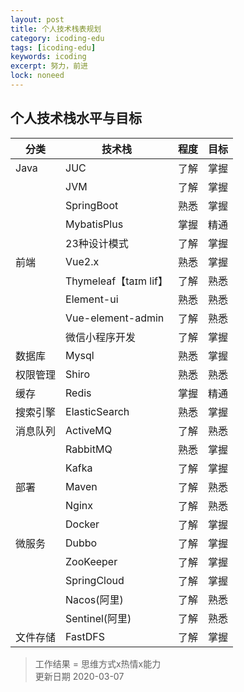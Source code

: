 ```yaml
---
layout: post
title: 个人技术栈表规划
category: icoding-edu
tags: [icoding-edu]
keywords: icoding
excerpt: 努力，前进
lock: noneed
---
```


## 个人技术栈水平与目标

| 分类     | 技术栈                | 程度 | 目标 |
| -------- | --------------------- | ---- | ---- |
| Java     | JUC                   | 了解 | 掌握 |
|          | JVM                   | 了解 | 掌握 |
|          | SpringBoot            | 熟悉 | 掌握 |
|          | MybatisPlus           | 掌握 | 精通 |
|          | 23种设计模式          | 了解 | 掌握 |
| 前端     | Vue2.x                | 熟悉 | 掌握 |
|          | Thymeleaf【taɪm lif】 | 了解 | 熟悉 |
|          | Element-ui            | 熟悉 | 熟悉 |
|          | Vue-element-admin     | 了解 | 熟悉 |
|          | 微信小程序开发        | 了解 | 掌握 |
| 数据库   | Mysql                 | 熟悉 | 掌握 |
| 权限管理 | Shiro                 | 熟悉 | 熟悉 |
| 缓存     | Redis                 | 掌握 | 精通 |
| 搜索引擎 | ElasticSearch         | 熟悉 | 掌握 |
| 消息队列 | ActiveMQ              | 了解 | 熟悉 |
|          | RabbitMQ              | 熟悉 | 掌握 |
|          | Kafka                 | 了解 | 掌握 |
| 部署     | Maven                 | 了解 | 熟悉 |
|          | Nginx                 | 了解 | 熟悉 |
|          | Docker                | 了解 | 掌握 |
| 微服务   | Dubbo                 | 了解 | 掌握 |
|          | ZooKeeper             | 了解 | 掌握 |
|          | SpringCloud           | 了解 | 掌握 |
|          | Nacos(阿里)           | 了解 | 熟悉 |
|          | Sentinel(阿里)        | 了解 | 熟悉 |
| 文件存储 | FastDFS               | 了解 | 掌握 |

> 工作结果 = 思维方式x热情x能力  
> 更新日期 2020-03-07
